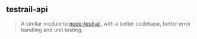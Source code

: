 ## testrail-api

> A similar module to [node-testrail](https://www.npmjs.com/package/node-testrail), with a better codebase, better error handling and unit testing.